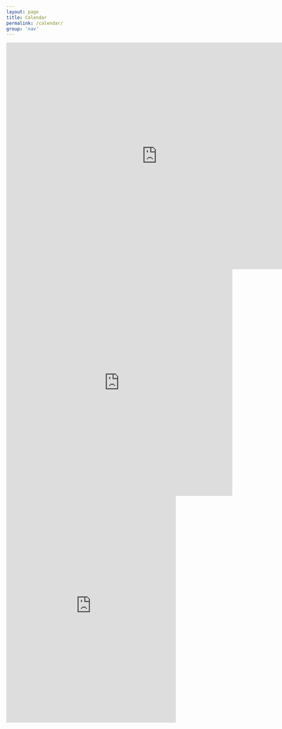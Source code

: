 ```yaml
---
layout: page
title: Calendar
permalink: /calendar/
group: 'nav'
---
```


<iframe src="https://calendar.google.com/calendar/embed?title=MadCity%20Folders&showPrint=0&amp;showTabs=0&amp;showCalendars=0&amp;height=600&amp;wkst=1&amp;bgcolor=%23FFFFFF&amp;src=madcityfolders%40gmail.com&amp;color=%2329527A&amp;ctz=America%2FChicago" style="border-width:0" width="800" height="600" frameborder="0" scrolling="no" class="visible-md-block visible-lg-block"></iframe>

<iframe src="https://calendar.google.com/calendar/embed?title=MadCity%20Folders&showPrint=0&amp;showTabs=0&amp;showCalendars=0&amp;height=600&amp;wkst=1&amp;bgcolor=%23FFFFFF&amp;src=madcityfolders%40gmail.com&amp;color=%2329527A&amp;ctz=America%2FChicago" style="border-width:0" width="600" height="600" frameborder="0" scrolling="no" class="visible-sm-block"></iframe>

<iframe src="https://calendar.google.com/calendar/embed?title=MadCity%20Folders&showPrint=0&amp;showTabs=0&amp;showCalendars=0&amp;mode=AGENDA&amp;height=600&amp;wkst=1&amp;bgcolor=%23FFFFFF&amp;src=madcityfolders%40gmail.com&amp;color=%2329527A&amp;ctz=America%2FChicago" style="border-width:0" width="450" height="600" frameborder="0" scrolling="no" class="visible-xs-block"></iframe>
